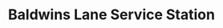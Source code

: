 ---
title: "Baldwins Lane Service Station"
url: /birmingham/baldwins-lane-service-station/
shop: Autowerkstatt
---